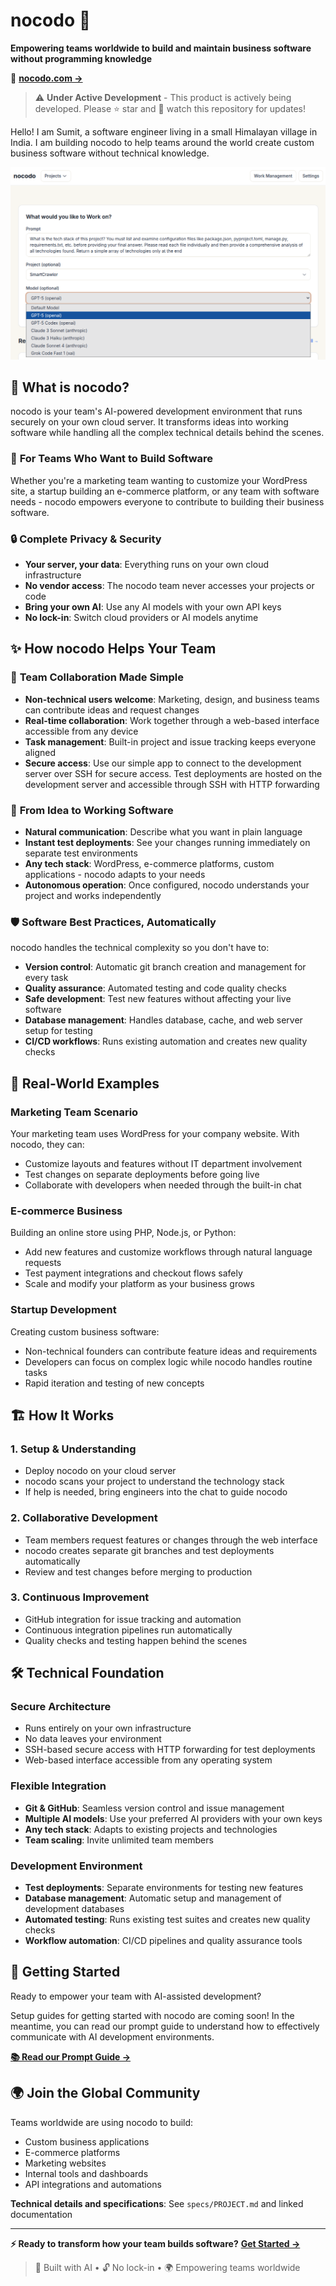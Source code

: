 # nocodo 🤖

**Empowering teams worldwide to build and maintain business software without programming knowledge**

🚀 [**nocodo.com →**](https://nocodo.com)

> ⚠️ **Under Active Development** - This product is actively being developed. Please ⭐ star and 👀 watch this repository for updates!

Hello! I am Sumit, a software engineer living in a small Himalayan village in India. I am building nocodo to help teams around the world create custom business software without technical knowledge.

![User prompt and choice of LL Model](./website/src/assets/nocodo_tech_stack_work_model_dropdown_open.png)

## 🌟 What is nocodo?

nocodo is your team's AI-powered development environment that runs securely on your own cloud server. It transforms ideas into working software while handling all the complex technical details behind the scenes.

### 🎯 **For Teams Who Want to Build Software**

Whether you're a marketing team wanting to customize your WordPress site, a startup building an e-commerce platform, or any team with software needs - nocodo empowers everyone to contribute to building their business software.

### 🔒 **Complete Privacy & Security**

- **Your server, your data**: Everything runs on your own cloud infrastructure
- **No vendor access**: The nocodo team never accesses your projects or code
- **Bring your own AI**: Use any AI models with your own API keys
- **No lock-in**: Switch cloud providers or AI models anytime

## ✨ How nocodo Helps Your Team

### 🤝 **Team Collaboration Made Simple**

- **Non-technical users welcome**: Marketing, design, and business teams can contribute ideas and request changes
- **Real-time collaboration**: Work together through a web-based interface accessible from any device
- **Task management**: Built-in project and issue tracking keeps everyone aligned
- **Secure access**: Use our simple app to connect to the development server over SSH for secure access. Test deployments are hosted on the development server and accessible through SSH with HTTP forwarding

### 🚀 **From Idea to Working Software**

- **Natural communication**: Describe what you want in plain language
- **Instant test deployments**: See your changes running immediately on separate test environments
- **Any tech stack**: WordPress, e-commerce platforms, custom applications - nocodo adapts to your needs
- **Autonomous operation**: Once configured, nocodo understands your project and works independently

### 🛡️ **Software Best Practices, Automatically**

nocodo handles the technical complexity so you don't have to:

- **Version control**: Automatic git branch creation and management for every task
- **Quality assurance**: Automated testing and code quality checks
- **Safe development**: Test new features without affecting your live software
- **Database management**: Handles database, cache, and web server setup for testing
- **CI/CD workflows**: Runs existing automation and creates new quality checks

## 🎯 Real-World Examples

### **Marketing Team Scenario**
Your marketing team uses WordPress for your company website. With nocodo, they can:
- Customize layouts and features without IT department involvement
- Test changes on separate deployments before going live
- Collaborate with developers when needed through the built-in chat

### **E-commerce Business**
Building an online store using PHP, Node.js, or Python:
- Add new features and customize workflows through natural language requests
- Test payment integrations and checkout flows safely
- Scale and modify your platform as your business grows

### **Startup Development**
Creating custom business software:
- Non-technical founders can contribute feature ideas and requirements
- Developers can focus on complex logic while nocodo handles routine tasks
- Rapid iteration and testing of new concepts

## 🏗️ How It Works

### **1. Setup & Understanding**
- Deploy nocodo on your cloud server
- nocodo scans your project to understand the technology stack
- If help is needed, bring engineers into the chat to guide nocodo

### **2. Collaborative Development**
- Team members request features or changes through the web interface
- nocodo creates separate git branches and test deployments automatically
- Review and test changes before merging to production

### **3. Continuous Improvement**
- GitHub integration for issue tracking and automation
- Continuous integration pipelines run automatically
- Quality checks and testing happen behind the scenes

## 🛠️ Technical Foundation

### **Secure Architecture**
- Runs entirely on your own infrastructure
- No data leaves your environment
- SSH-based secure access with HTTP forwarding for test deployments
- Web-based interface accessible from any operating system

### **Flexible Integration**
- **Git & GitHub**: Seamless version control and issue management
- **Multiple AI models**: Use your preferred AI providers with your own keys
- **Any tech stack**: Adapts to existing projects and technologies
- **Team scaling**: Invite unlimited team members

### **Development Environment**
- **Test deployments**: Separate environments for testing new features
- **Database management**: Automatic setup and management of development databases
- **Automated testing**: Runs existing test suites and creates new quality checks
- **Workflow automation**: CI/CD pipelines and quality assurance tools

## 🚀 Getting Started

Ready to empower your team with AI-assisted development?

Setup guides for getting started with nocodo are coming soon! In the meantime, you can read our prompt guide to understand how to effectively communicate with AI development environments.

**[📚 Read our Prompt Guide →](https://nocodo.com/playbook)**

## 🌍 Join the Global Community

Teams worldwide are using nocodo to build:
- Custom business applications
- E-commerce platforms
- Marketing websites
- Internal tools and dashboards
- API integrations and automations

**Technical details and specifications**: See `specs/PROJECT.md` and linked documentation

---

**⚡ Ready to transform how your team builds software?** [**Get Started →**](https://nocodo.com)

> 🤖 Built with AI • 🔓 No lock-in • 🌍 Empowering teams worldwide
